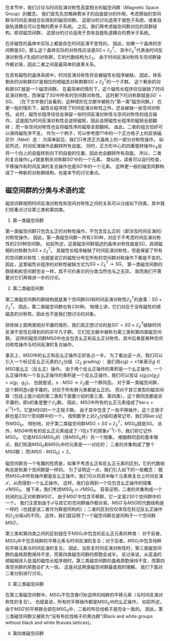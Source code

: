 在本节中，我们讨论与时间反演对称性高度相关的磁空间群（Magnetic Space Group）的概念。
我们首先先忽略掉费米子的自旋部分的作用，考虑原始的空间群与时间反演组合后得到的磁空间群。
这部分的讨论适用于玻色子系统，或者自旋轨道耦合可以忽略的费米子系统。
之后，我们再考虑磁空间群对应的双群结构，即双磁空间群。
这部分的讨论适用于具有自旋轨道耦合的费米子系统。

在非磁性的晶体中实际上都是存在时间反演不变性的。
因此，如果一个晶体的空间群是$SG$，那么这个晶体实际的对称性应该是$SG\times\mathbb Z_2^T$，
其中$\mathbb Z_2^T$代表由时间反演对称性$\mathcal T$生成的对称群，它的代数结构为$\mathbb Z_2$。
由于时间反演对称性与空间群操作都对易，因此二者之间是最简单的直乘关系。

在具有磁性的晶体系统中，时间反演对称性将会被磁性长程序破缺。
因此，体系剩余的对称群$SG'$是相应的顺磁态对称群群$SG\times\mathbb Z_2^T$的一个子群。
这个剩余的对称群$SG'$就是一个磁空间群。
在最简单的情形下，这个磁性长程序仅仅破缺了时间反演对称性，而保留了$SG$中所有的空间群对称性。
这时剩下的对称群就是$SG'=SG$。
（在下文中我们会看到，这种情形在文献中被称为“第一类”磁空间群。）
在更一般的情形下，磁性长程序除了时间反演对称性之外，还会破缺一些空间对称性。
此时，磁性长程序往往会保留一些时间反演对称性与空间对称性的组合操作。
这是因为时间反演对称性会逆转磁矩，因此会把磁性长程序的磁矩全部翻转；
而一些空间对称性也会将磁性序的磁矩全部翻转。
由此，二者的组合恰好可以保持磁性序不变。
作为一个例子，可以参考图??中的一个正方格子上的反铁磁尼尔（Néel）态：
为简单起见，我们只考虑正方晶格上的一部分对称性操作。
如前所述，时间反演操作会翻转所有自旋。
同时，正方形中心的四重旋转操作$c_4$会将一个向上的自旋转到向下的自旋的位置，因此也会翻转所有自旋。
所以，二者的复合操作$c_4\mathcal T$就是剩余对称群$SG'$中的一个元素。
类似地，读者可以自行检查，平移操作和时间反演的复合操作也是$SG'$中的一个元素。
这种更一般的磁空间群构成了一种新的对称群结构，也是本节的讨论重点。

## 磁空间群的分类与术语约定

磁空间群按照时间反演对称性和空间对称性之间的关系可以分成如下四类，其中我们将重点讨论第三类和第四类。

1. 第一类磁空间群

第一类磁空间群只包含幺正的对称性操作，不包含反幺正的（即涉及时间反演的）对称性操作。
因此，第一类磁空间群一共有230种，对应于不考虑时间反演对称性的230种空间群。
如前所述，这类磁空间群描述的晶体对称性就是$SG$，其顺磁相的对称群为$SG\times\mathbb Z_2^T$。
其磁性长程序破缺了时间反演对称性，但是保留了所有的空间群对称性；也就是说它的磁矩分布在所有的空间群对称操作下都是不变的。
因此，这里磁性长程序的对称性破缺方式为$SG\times\mathbb Z_2^T\rightarrow SG$。
第一类磁空间群的群结构和空间群完全一样，其不可约表示的分类当然也与之无异。
故而我们不需要对它们再做进一步的讨论。

2. 第二类磁空间群

第二类磁空间群的群结构就是某个空间群$SG$和时间反演对称性$\mathbb Z_2^T$的直乘：$SG\times\mathbb Z_2^T$。
因此，第二类磁空间群也有230种。
物理上讲，它们对应于没有磁性的顺磁态的对称性，因此也不是我们想讨论的对象。

排除掉上面两类相对平庸的情形，我们真正想讨论的是$SG'=SG\times\mathbb Z_2^T$破缺时间反演不变性后得到的的非平凡子群。
它们在文献中被称为第三类和第四类磁空间群。
这样的磁空间群$MSG$中也会包含幺正和反幺正对称性，其中后者是某种空间对称性操作与时间反演的复合操作。

事实上，$MSG$中的幺正和反幺正操作正好各占一半。
为了看出这一点，我们可以引入一个标记反幺正元素的$\mathbb Z_2$分级（$\mathbb Z_2$ grading）：
我们用$s(g)=\pm1$来表示$g\in MSG$是幺正（反幺正）操作。
由于两个反幺正操作的乘积是一个幺正操作、一个幺正操作和一个反幺正操作的乘积是一个反幺正操作，我们可以验证
$s(g_1)s(g_2)=s(g_1\cdot g_2)$。
也就是说，$s:MSG\rightarrow\mathbb Z_2$是一个群同态。
对于第一类磁空间群，这个群同态$s$是平庸的，对应于所有群元素都是幺正的。
而对于其它类型的磁空间群（包括上面介绍的第二类和下面要介绍的第三类、第四类），这个群同态都是非平庸的，即$s$的象是整个$\mathbb Z_2$群。
因此，$MSG$中所有的幺正元素组成了$\ker s=s^{-1}(+1)$，它是$MSG$的一个正规子群。
由于其中包含了一些平移操作，这个正规子群也是230个空间群中的一个。
按照数学上对$\mathbb Z_2$分级的通常记号，我们将$\ker s$记作$MSG_0$。
特别地，对于第二类磁空间群$MSG=SG\times\mathbb Z_2^T$，$MSG_0$就是$SG$。
此外，$MSG$中所有的反幺正元素组成了$-1$在$s$下的原象$s^{-1}(-1)$，我们将它记作$MSG_1$。
它是$MSG / MSG_0$的（除$MSG_0$外）另一个陪集。
根据群同态的基本理论，我们知道$MSG_0$和$MSG_1$中的元素是一一对应的；
二者的并集构成了整个$MSG$群；
而$(MSG:MSG_0)=2$。

磁空间群另一个有趣的性质是，如果不考虑幺正和反幺正元素的区别，它的代数结构总是和某个空间群是一样的。
为了证明这一点，我们引入如下的一些概念：
既然$MSG_1$中所有操作都是反幺正操作，我们可以将其中每个元素再复合上时间反演$\mathcal T$，从而得到一个幺正操作。
这样，我们会得到一个仅包含幺正操作的陪集$\mathcal TMSG_1$。
接下来，我们考虑$MSG_0\cup\mathcal TMSG_1$。
容易证明，二者的并集构成一个封闭的幺正对称群$MSG'$。
由于$MSG'$中包含平移群，它一定是230个空间群中的一个。
我们注意到由于$\mathcal T$与其它的空间群操作都对易，$MSG'$与$MSG$的代数结构是一样的（也就是说二者作为群是同构的）；二者的区别仅仅体现在标记反幺正操作的$\mathbb Z_2$分级$s$的不同。
这样，我们就证明了一个磁空间群总是同构于一个空间群$MSG'$。

第三类和第四类之间的区别就在于$MSG_1$中包含的反幺正元素的种类：
对于前者，$MSG_1$中不包含纯粹的平移元素与时间反演的复合；对于后者，$MSG_1$中包含纯粹的平移元素与时间反演的复合。
因此，当恢复时间反演对称性时，第三类磁空间群的晶格原胞保持不变，而第四类磁空间群的原胞会减半。
反过来说，从高温的顺磁相进入低温的磁性长程序相时，第三类磁空间群的晶格原胞保持不变，而第四类空间群的原胞会扩大一倍。
这是对这两类磁空间群最直观的理解。
我们下面对二者分别进行讨论。

3. 第三类磁空间群

在第三类磁空间群中，$MSG_1$不包含像$\{1|\boldsymbol t\}$这样的纯粹的平移元素（与时间反演对称性的复合）。
也就是说，所有的平移操作都是$MSG_0$中的幺正操作。
如前所述，由于$MSG'$的平移群全部在$MSG_0$中，二者的布拉伐格子是完全一致的。
因此，第三类磁空间群又被称为“没有布拉伐格子的黑白群”(Black and white groups without black and white Bravais lattices)。

4. 第四类磁空间群
